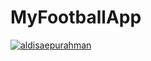 # MyFootballApp

[![aldisaepurahman](https://circleci.com/gh/aldisaepurahman/MyFootballApp.svg?style=svg)](https://circleci.com/gh/aldisaepurahman/MyFootballApp)
